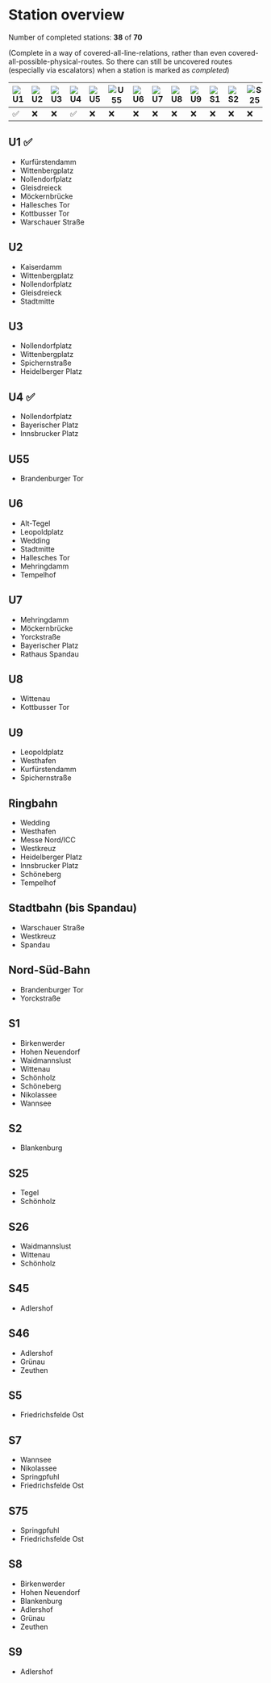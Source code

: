 # Station overview

Number of completed stations: **38** of **70**

(Complete in a way of covered-all-line-relations, rather than even covered-all-possible-physical-routes. So there can still be uncovered routes (especially via escalators) when a station is marked as *completed*)


|![U1](https://upload.wikimedia.org/wikipedia/commons/thumb/9/9f/Berlin_U1.svg/30px-Berlin_U1.svg.png)|![U2](https://upload.wikimedia.org/wikipedia/commons/thumb/9/91/Berlin_U2.svg/30px-Berlin_U2.svg.png)|![U3](https://upload.wikimedia.org/wikipedia/commons/thumb/9/9b/Berlin_U3.svg/30px-Berlin_U3.svg.png)|![U4](https://upload.wikimedia.org/wikipedia/commons/thumb/e/e1/Berlin_U4.svg/30px-Berlin_U4.svg.png)|![U5](https://upload.wikimedia.org/wikipedia/commons/thumb/d/da/Berlin_U5.svg/30px-Berlin_U5.svg.png)|![U55](https://upload.wikimedia.org/wikipedia/commons/thumb/c/c7/Berlin_U55.svg/30px-Berlin_U55.svg.png)|![U6](https://upload.wikimedia.org/wikipedia/commons/thumb/2/25/Berlin_U6.svg/30px-Berlin_U6.svg.png)|![U7](https://upload.wikimedia.org/wikipedia/commons/thumb/7/7c/Berlin_U7.svg/30px-Berlin_U7.svg.png)|![U8](https://upload.wikimedia.org/wikipedia/commons/thumb/2/24/Berlin_U8.svg/30px-Berlin_U8.svg.png)|![U9](https://upload.wikimedia.org/wikipedia/commons/thumb/e/e5/Berlin_U9.svg/30px-Berlin_U9.svg.png)|![S1](https://upload.wikimedia.org/wikipedia/commons/thumb/1/16/Berlin_S1.svg/30px-Berlin_S1.svg.png)|![S2](https://upload.wikimedia.org/wikipedia/commons/thumb/9/94/Berlin_S2.svg/30px-Berlin_S2.svg.png)|![S25](https://upload.wikimedia.org/wikipedia/commons/thumb/3/30/Berlin_S25.svg/30px-Berlin_S25.svg.png)|![S26](https://upload.wikimedia.org/wikipedia/commons/thumb/6/6d/Berlin_S26.svg/30px-Berlin_S26.svg.png)|![S3](https://upload.wikimedia.org/wikipedia/commons/thumb/2/21/Berlin_S3.svg/30px-Berlin_S3.svg.png)|![S41](https://upload.wikimedia.org/wikipedia/commons/thumb/0/0b/Berlin_S41.svg/30px-Berlin_S41.svg.png)|![S42](https://upload.wikimedia.org/wikipedia/commons/thumb/6/62/Berlin_S42.svg/30px-Berlin_S42.svg.png)|![S45](https://upload.wikimedia.org/wikipedia/commons/thumb/4/4f/Berlin_S45.svg/30px-Berlin_S45.svg.png)|![S46](https://upload.wikimedia.org/wikipedia/commons/thumb/e/ee/Berlin_S46.svg/30px-Berlin_S46.svg.png)|![S47](https://upload.wikimedia.org/wikipedia/commons/thumb/7/74/Berlin_S47.svg/30px-Berlin_S47.svg.png)|![S5](https://upload.wikimedia.org/wikipedia/commons/thumb/5/5f/Berlin_S5.svg/30px-Berlin_S5.svg.png)|![S7](https://upload.wikimedia.org/wikipedia/commons/thumb/f/fb/Berlin_S7.svg/30px-Berlin_S7.svg.png)|![S75](https://upload.wikimedia.org/wikipedia/commons/thumb/4/40/Berlin_S75.svg/30px-Berlin_S75.svg.png)|![S8](https://upload.wikimedia.org/wikipedia/commons/thumb/9/96/Berlin_S8.svg/30px-Berlin_S8.svg.png)|![S85](https://upload.wikimedia.org/wikipedia/commons/thumb/c/c5/Berlin_S85.svg/30px-Berlin_S85.svg.png)|![S9](https://upload.wikimedia.org/wikipedia/commons/thumb/e/ec/Berlin_S9.svg/30px-Berlin_S9.svg.png)|
|---|---|---|---|---|---|---|---|---|---|---|---|---|---|---|---|---|---|---|---|---|---|---|---|---|---|
|✅|❌|❌|✅|❌|❌|❌|❌|❌|❌|❌|❌|❌|❌|❌|❌|❌|❌|❌|❌|❌|❌|❌|❌|❌|❌|

## U1 ✅

- Kurfürstendamm
- Wittenbergplatz
- Nollendorfplatz
- Gleisdreieck
- Möckernbrücke
- Hallesches Tor
- Kottbusser Tor
- Warschauer Straße

## U2

- Kaiserdamm
- Wittenbergplatz
- Nollendorfplatz
- Gleisdreieck
- Stadtmitte

## U3

- Nollendorfplatz
- Wittenbergplatz
- Spichernstraße
- Heidelberger Platz

## U4 ✅

- Nollendorfplatz
- Bayerischer Platz
- Innsbrucker Platz

## U55

- Brandenburger Tor

## U6

- Alt-Tegel
- Leopoldplatz
- Wedding
- Stadtmitte
- Hallesches Tor
- Mehringdamm
- Tempelhof

## U7

- Mehringdamm
- Möckernbrücke
- Yorckstraße
- Bayerischer Platz
- Rathaus Spandau

## U8

- Wittenau
- Kottbusser Tor

## U9

- Leopoldplatz
- Westhafen
- Kurfürstendamm
- Spichernstraße

## Ringbahn

- Wedding
- Westhafen
- Messe Nord/ICC
- Westkreuz
- Heidelberger Platz
- Innsbrucker Platz
- Schöneberg
- Tempelhof

## Stadtbahn (bis Spandau)

- Warschauer Straße
- Westkreuz
- Spandau

## Nord-Süd-Bahn

- Brandenburger Tor
- Yorckstraße

## S1

- Birkenwerder
- Hohen Neuendorf
- Waidmannslust
- Wittenau
- Schönholz
- Schöneberg
- Nikolassee
- Wannsee

## S2

- Blankenburg

## S25

- Tegel
- Schönholz

## S26

- Waidmannslust
- Wittenau
- Schönholz

## S45

- Adlershof

## S46

- Adlershof
- Grünau
- Zeuthen

## S5

- Friedrichsfelde Ost

## S7

- Wannsee
- Nikolassee
- Springpfuhl
- Friedrichsfelde Ost

## S75

- Springpfuhl
- Friedrichsfelde Ost

## S8

- Birkenwerder
- Hohen Neuendorf
- Blankenburg
- Adlershof
- Grünau
- Zeuthen

## S9

- Adlershof
